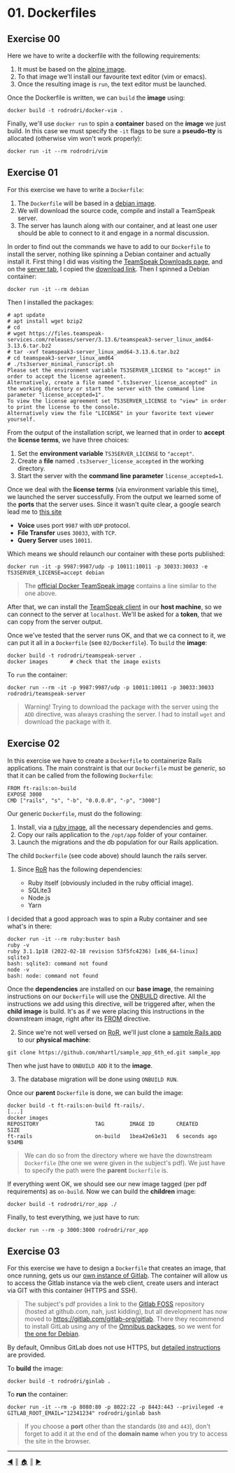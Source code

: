 # 01. Dockerfiles

## Exercise 00
Here we have to write a dockerfile with the following requirements:

1. It must be based on the [alpine image](https://hub.docker.com/_/alpine).
2. To that image we'll install our favourite text editor (vim or emacs).
3. Once the resulting image is `run`, the text editor must be launched.

Once the Dockerfile is written, we can `build` the **image** using:
```
docker build -t rodrodri/docker-vim .
```

Finally, we'll use `docker run` to spin a **container** based on the **image** we just build. In this case we must specify the `-it` flags to be sure a **pseudo-tty** is allocated (otherwise vim won't work properly):
```
docker run -it --rm rodrodri/vim
```

## Exercise 01
For this exercise we have to write a `Dockerfile`:

1. The `Dockerfile` will be based in a [debian image](https://hub.docker.com/_/debian).
2. We will download the source code, compile and install a TeamSpeak server.
3. The server has launch along with our container, and at least one user should be able to connect to it and engage in a normal discussion.

In order to find out the commands we have to add to our `Dockerfile` to install the server, nothing like spinning a Debian container and actually install it. First thing I did was visiting the [TeamSpeak Downloads page](https://www.teamspeak.com/en/downloads/), and on the [server tab](https://www.teamspeak.com/en/downloads/#server), I copied the [download link](https://files.teamspeak-services.com/releases/server/3.13.6/teamspeak3-server_linux_amd64-3.13.6.tar.bz2). Then I spinned a Debian container:
```
docker run -it --rm debian
```

Then I installed the packages:
```
# apt update
# apt install wget bzip2
# cd
# wget https://files.teamspeak-services.com/releases/server/3.13.6/teamspeak3-server_linux_amd64-3.13.6.tar.bz2
# tar -xvf teamspeak3-server_linux_amd64-3.13.6.tar.bz2 
# cd teamspeak3-server_linux_amd64
# ./ts3server_minimal_runscript.sh
Please set the environment variable TS3SERVER_LICENSE to "accept" in order to accept the license agreement.
Alternatively, create a file named ".ts3server_license_accepted" in the working directory or start the server with the command line parameter "license_accepted=1".
To view the license agreement set TS3SERVER_LICENSE to "view" in order to print the license to the console.
Alternatively view the file "LICENSE" in your favorite text viewer yourself.
```

From the output of the installation script, we learned that in order to **accept** the **license terms**, we have three choices:

1. Set the **environment variable** `TS3SERVER_LICENSE` to `"accept"`.
2. Create a **file** named `.ts3server_license_accepted` in the working directory.
3. Start the server with the **command line parameter** `license_accepted=1`.

Once we deal with the **license terms** (via environment variable this time), we launched the server successfully. From the output we learned some of the **ports** that the server uses. Since it wasn't quite clear, a google search lead me to [this site](https://support.teamspeak.com/hc/en-us/articles/360002712257-Which-ports-does-the-TeamSpeak-3-server-use-)

* **Voice** uses port `9987` with `UDP` protocol.
* **File Transfer** uses `30033`, with `TCP`.
* **Query Server** uses `10011`.

Which means we should relaunch our container with these ports published:
```
docker run -it -p 9987:9987/udp -p 10011:10011 -p 30033:30033 -e TS3SERVER_LICENSE=accept debian
```

> The [official Docker TeamSpeak image](https://hub.docker.com/_/teamspeak) contains a line similar to the one above.

After that, we can install the [TeamSpeak client](https://teamspeak.com/en/downloads/) in our **host machine**, so we can connect to the server at `localhost`. We'll be asked for a **token**, that we can copy from the server output.

Once we've tested that the server runs OK, and that we ca connect to it, we can put it all in a `Dockerfile` (see `02/Dockerfile`). To `build` the **image**:
```
docker build -t rodrodri/teamspeak-server .
docker images		# check that the image exists
```

To `run` the container:
```
docker run --rm -it -p 9987:9987/udp -p 10011:10011 -p 30033:30033 rodrodri/teamspeak-server
```

> Warning! Trying to download the package with the server using the `ADD` directive, was always crashing the server. I had to install `wget` and download the package with it.

## Exercise 02
In this exercise we have to create a `Dockerfile` to containerize Rails applications. The main constraint is that our `Dockerfile` must be *generic*, so that it can be called from the following `Dockerfile`:
```
FROM ft-rails:on-build
EXPOSE 3000
CMD ["rails", "s", "-b", "0.0.0.0", "-p", "3000"]
```

Our generic `Dockerfile`, must do the following:

1. Install, via a [ruby image](https://hub.docker.com/_/ruby), all the necessary dependencies and gems.
2. Copy our rails application to the `/opt/app` folder of your container.
3. Launch the migrations and the db population for our Rails application.

The child `Dockerfile` (see code above) should launch the rails server.

1. Since [RoR](https://guides.rubyonrails.org/getting_started.html) has the following dependencies:

	* Ruby itself (obviously included in the ruby official image).
	* SQLite3
	* Node.js
	* Yarn

I decided that a good approach was to spin a Ruby container and see what's in there:
```
docker run -it --rm ruby:buster bash
ruby -v
ruby 3.1.1p18 (2022-02-18 revision 53f5fc4236) [x86_64-linux]
sqlite3
bash: sqlite3: command not found
node -v
bash: node: command not found
```

Once the **dependencies** are installed on our **base image**, the remaining instructions on our `Dockerfile` will use the [ONBUILD](https://docs.docker.com/engine/reference/builder/#onbuild) directive. All the instructions we add using this directive, will be triggered after, when the **child image** is build. It's as if we were placing this instructions in the downstream image, right after its [FROM](https://docs.docker.com/engine/reference/builder/#from) directive.

2. Since we're not well versed on [RoR](https://rubyonrails.org/), we'll just clone a [sample Rails app](https://github.com/mhartl/sample_app_6th_ed) to our **physical machine**:
```
git clone https://github.com/mhartl/sample_app_6th_ed.git sample_app
```

Then whe just have to `ONBUILD ADD` it to the **image**.

3. The database migration will be done using `ONBUILD RUN`.

Once our **parent** `Dockerfile` is done, we can build the image:
```
docker build -t ft-rails:on-build ft-rails/.
[...]
docker images
REPOSITORY                  TAG        IMAGE ID       CREATED         SIZE
ft-rails                    on-build   1bea42e61e31   6 seconds ago   934MB
```

> We can do so from the directory where we have the downstream `Dockerfile` (the one we were given in the subject's pdf). We just have to specify the path were the **parent** `Dockerfile` is.

If everything went OK, we should see our new image tagged (per pdf requirements) as `on-build`. Now we can build the **children** image:
```
docker build -t rodrodri/ror_app ./
```

Finally, to test everything, we just have to run:
```
docker run --rm -p 3000:3000 rodrodri/ror_app
```

## Exercise 03
For this exercise we have to design a `Dockerfile` that creates an image, that once running, gets us our [own instance of Gitlab](https://about.gitlab.com/install/). The container will allow us to access the Gitlab instance via the web client, create users and interact via GIT with this container (HTTPS and SSH).

> The subject's pdf provides a link to the [Gitlab FOSS](https://gitlab.com/gitlab-org/gitlab-foss) repository (hosted at github.com, nah, just kidding), but all development has now moved to https://gitlab.com/gitlab-org/gitlab. There they recommend to install GitLab using any of the [Omnibus packages](https://about.gitlab.com/downloads/), so we went for [the one for Debian](https://about.gitlab.com/install/#debian).

By default, Omnibus GitLab does not use HTTPS, but [detailed instructions](https://docs.gitlab.com/omnibus/settings/nginx.html#manually-configuring-https) are provided.

To **build** the image:
```
docker build -t rodrodri/ginlab .
```

To **run** the container:
```
docker run -it --rm -p 8080:80 -p 8022:22 -p 8443:443 --privileged -e GITLAB_ROOT_EMAIL="12341234" rodrodri/ginlab bash
```

> If you choose a **port** other than the standards (`80` and `443`), don't forget to add it at the end of the **domain name** when you try to access the site in the browser.

---
[:arrow_backward:][back] ║ [:house:][home] ║ [:arrow_forward:][next]

<!-- navigation -->
[home]: ../README.md
[back]: ./README/00_how_to_docker.md
[next]: ./README/02_bonus.md